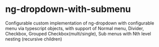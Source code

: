 # ng-dropdown-with-submenu
Configurable custom implementation of ng-dropdown with configurable menu via typescript objects, with support of Normal menu, Divider, Checkbox, Grouped Checkbox(multi/single), Sub menus with Nth level nesting (recursive children)
